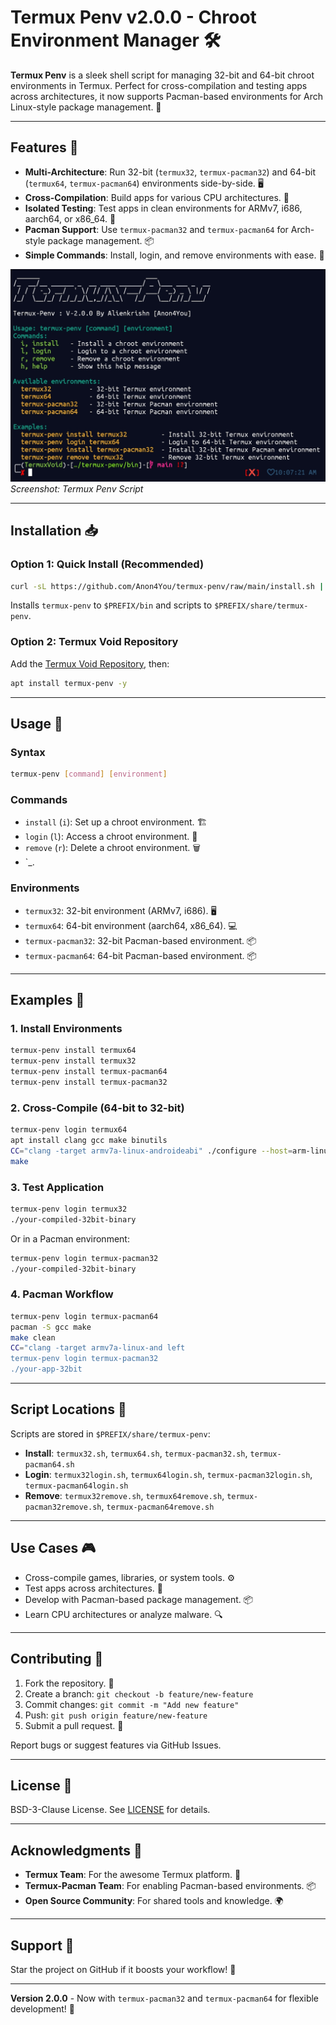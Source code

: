 # Termux Penv v2.0.0 - Chroot Environment Manager 🛠️

**Termux Penv** is a sleek shell script for managing 32-bit and 64-bit chroot environments in Termux. Perfect for cross-compilation and testing apps across architectures, it now supports Pacman-based environments for Arch Linux-style package management. 🚀

---

## Features 🌟

- **Multi-Architecture**: Run 32-bit (`termux32`, `termux-pacman32`) and 64-bit (`termux64`, `termux-pacman64`) environments side-by-side. 🖥️
- **Cross-Compilation**: Build apps for various CPU architectures. 🔧
- **Isolated Testing**: Test apps in clean environments for ARMv7, i686, aarch64, or x86_64. 🧪
- **Pacman Support**: Use `termux-pacman32` and `termux-pacman64` for Arch-style package management. 📦
- **Simple Commands**: Install, login, and remove environments with ease. 📜

![Termux Penv in Action](screenshot/termux-penv.jpg)  
*Screenshot: Termux Penv Script*

---

## Installation 📥

### Option 1: Quick Install (Recommended)
```bash
curl -sL https://github.com/Anon4You/termux-penv/raw/main/install.sh | bash
```

Installs `termux-penv` to `$PREFIX/bin` and scripts to `$PREFIX/share/termux-penv`.

### Option 2: Termux Void Repository
Add the [Termux Void Repository](https://github.com/termuxvoid), then:
```bash
apt install termux-penv -y
```

---

## Usage 🚀

### Syntax
```bash
termux-penv [command] [environment]
```

### Commands
- `install` (`i`): Set up a chroot environment. 🏗️
- `login` (`l`): Access a chroot environment. 🔑
- `remove` (`r`): Delete a chroot environment. 🗑️
- `_.

### Environments
- `termux32`: 32-bit environment (ARMv7, i686). 🖥️
- `termux64`: 64-bit environment (aarch64, x86_64). 💻
- `termux-pacman32`: 32-bit Pacman-based environment. 📦
- `termux-pacman64`: 64-bit Pacman-based environment. 📦

---

## Examples 🎯

### 1. Install Environments
```bash
termux-penv install termux64
termux-penv install termux32
termux-penv install termux-pacman64
termux-penv install termux-pacman32
```

### 2. Cross-Compile (64-bit to 32-bit)
```bash
termux-penv login termux64
apt install clang gcc make binutils
CC="clang -target armv7a-linux-androideabi" ./configure --host=arm-linux-androideabi
make
```

### 3. Test Application
```bash
termux-penv login termux32
./your-compiled-32bit-binary
```
Or in a Pacman environment:
```bash
termux-penv login termux-pacman32
./your-compiled-32bit-binary
```

### 4. Pacman Workflow
```bash
termux-penv login termux-pacman64
pacman -S gcc make
make clean
CC="clang -target armv7a-linux-and left
termux-penv login termux-pacman32
./your-app-32bit
```

---

## Script Locations 📂

Scripts are stored in `$PREFIX/share/termux-penv`:
- **Install**: `termux32.sh`, `termux64.sh`, `termux-pacman32.sh`, `termux-pacman64.sh`
- **Login**: `termux32login.sh`, `termux64login.sh`, `termux-pacman32login.sh`, `termux-pacman64login.sh`
- **Remove**: `termux32remove.sh`, `termux64remove.sh`, `termux-pacman32remove.sh`, `termux-pacman64remove.sh`

---

## Use Cases 🎮

- Cross-compile games, libraries, or system tools. ⚙️
- Test apps across architectures. 🧪
- Develop with Pacman-based package management. 📦
- Learn CPU architectures or analyze malware. 🔍

---

## Contributing 🤝

1. Fork the repository. 🍴
2. Create a branch: `git checkout -b feature/new-feature`
3. Commit changes: `git commit -m "Add new feature"`
4. Push: `git push origin feature/new-feature`
5. Submit a pull request. 🚀

Report bugs or suggest features via GitHub Issues.

---

## License 📜

BSD-3-Clause License. See [LICENSE](LICENSE) for details.

---

## Acknowledgments 🙏

- **Termux Team**: For the awesome Termux platform. 🐧
- **Termux-Pacman Team**: For enabling Pacman-based environments. 📦
- **Open Source Community**: For shared tools and knowledge. 🌍

---

## Support 💖

Star the project on GitHub if it boosts your workflow! 🌟

---

**Version 2.0.0** - Now with `termux-pacman32` and `termux-pacman64` for flexible development! 🎉

